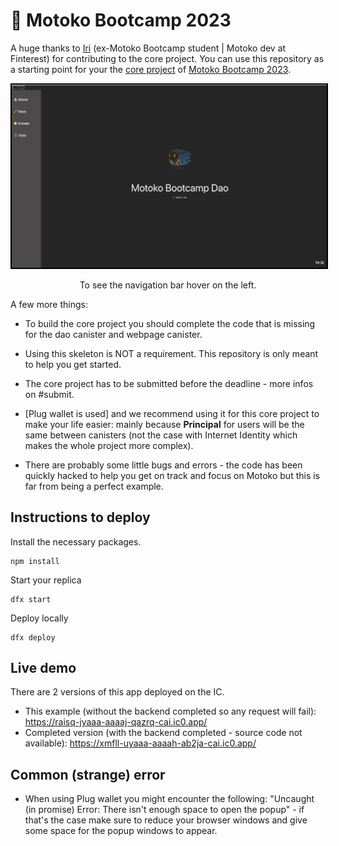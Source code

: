 # 👻 Motoko Bootcamp 2023 

A huge thanks to [Iri](https://twitter.com/iriasviel) (ex-Motoko Bootcamp student | Motoko dev at Finterest) for contributing to the core project. 
You can use this repository as a starting point for your the [core project](https://github.com/motoko-bootcamp/motokobootcamp-2023) of [Motoko Bootcamp 2023](https://github.com/motoko-bootcamp/motokobootcamp-2023).

<p align="center"> <img src="./home.png" width="600px" style="border: 2px solid black;"> </p>
<p align="center">To see the navigation bar hover on the left.</p>

A few more things:
- To build the core project you should complete the code that is missing for the dao canister and webpage canister.
- Using this skeleton is NOT a requirement. This repository is only meant to help you get started. 
- The core project has to be submitted before the deadline - more infos on #submit.
- [Plug wallet is used] and we recommend using it for this core project to make your life easier: mainly because **Principal** for users will be the same between canisters (not the case with Internet Identity which makes the whole project more complex).

- There are probably some little bugs and errors - the code has been quickly hacked to help you get on track and focus on Motoko but this is far from being a perfect example.

## Instructions to deploy 
Install the necessary packages.
```
npm install
```
Start your replica
```
dfx start
```
Deploy locally 
```
dfx deploy
```

## Live demo

There are 2 versions of this app deployed on the IC. 

- This example (without the backend completed so any request will fail): https://raisq-jyaaa-aaaaj-qazrq-cai.ic0.app/
- Completed version (with the backend completed - source code not available): https://xmfll-uyaaa-aaaah-ab2ja-cai.ic0.app/ 

## Common (strange) error
- When using Plug wallet you might encounter the following: "Uncaught (in promise) Error: There isn't enough space to open the popup" - if that's the case make sure to reduce your browser windows and give some space for the popup windows to appear.
